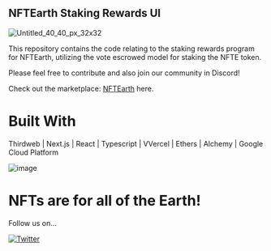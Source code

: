 ## NFTEarth Staking Rewards UI
![Untitled_40_40_px_32x32](https://github.com/NFTEarth/xnfte-ui/assets/29180454/0cca5248-5549-480d-b211-968c92fc27a3)

This repository contains the code relating to the staking rewards program for NFTEarth, utilizing the vote escrowed model for staking the NFTE token.

Please feel free to contribute and also join our community in Discord!

Check out the marketplace:
[NFTEarth](https://nftearth.exchange) here.

# Built With

Thirdweb | Next.js | React | Typescript | VVercel | Ethers | Alchemy | Google Cloud Platform

![image](https://github.com/NFTEarth/xnfte-ui/assets/29180454/3fc1706a-ad25-4807-b776-8500fab6aabb)

# NFTs are for all of the Earth!

Follow us on... <br>


[![Twitter](https://img.shields.io/badge/Twitter-blue?logo=Twitter&logoColor=white)](https://twitter.com/@NFTEarth_L2)
